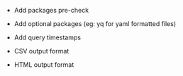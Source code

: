 - Add packages pre-check
- Add optional packages (eg: yq for yaml formatted files)

- Add query timestamps

- CSV output format
- HTML output format
